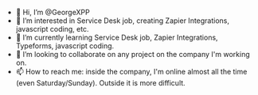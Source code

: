 - 👋 Hi, I’m @GeorgeXPP
- 👀 I’m interested in Service Desk job, creating Zapier Integrations, javascript coding, etc.
- 🌱 I’m currently learning Service Desk job, Zapier Integrations, Typeforms, javascript coding.
- 💞️ I’m looking to collaborate on any project on the company I'm working on.
- 📫 How to reach me: inside the company, I'm online almost all the time (even Saturday/Sunday). Outside it is more difficult.

<!---
GeorgeXPP/GeorgeXPP is a ✨ special ✨ repository because its `README.md` (this file) appears on your GitHub profile.
You can click the Preview link to take a look at your changes.
--->
